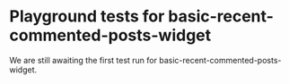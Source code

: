 # Playground tests for basic-recent-commented-posts-widget
We are still awaiting the first test run for basic-recent-commented-posts-widget.

